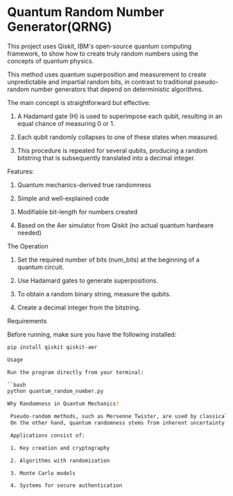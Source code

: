 # Quantum Random Number Generator(QRNG)

This project uses Qiskit, IBM's open-source quantum computing framework, to show how to create truly random numbers using the concepts of quantum physics.

 This method uses quantum superposition and measurement to create unpredictable and impartial random bits, in contrast to traditional pseudo-random number generators that depend on deterministic algorithms.

 The main concept is straightforward but effective:

 1. A Hadamard gate (H) is used to superimpose each qubit, resulting in an equal chance of measuring 0 or 1.

 2. Each qubit randomly collapses to one of these states when measured.

 3. This procedure is repeated for several qubits, producing a random bitstring that is subsequently translated into a decimal integer.

Features:

1. Quantum mechanics-derived true randomness

2. Simple and well-explained code

3. Modifiable bit-length for numbers created

4. Based on the Aer simulator from Qiskit (no actual quantum hardware needed)

The Operation

1. Set the required number of bits (num_bits) at the beginning of a quantum circuit.

2. Use Hadamard gates to generate superpositions.

3. To obtain a random binary string, measure the qubits.

4. Create a decimal integer from the bitstring.

Requirements

Before running, make sure you have the following installed:

```bash
pip install qiskit qiskit-aer

Usage

Run the program directly from your terminal:

``bash
python quantum_random_number.py

Why Randomness in Quantum Mechanics?

 Pseudo-random methods, such as Mersenne Twister, are used by classical computers. These algorithms are deterministic and repeatable using the same seed.
 On the other hand, quantum randomness stems from inherent uncertainty in quantum mechanics, which makes it difficult to theoretically predict or replicate.

 Applications consist of:

 1. Key creation and cryptography

 2. Algorithms with randomization

 3. Monte Carlo models

 4. Systems for secure authentication